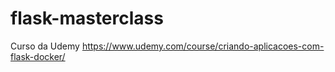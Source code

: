 # flask-masterclass
Curso da Udemy https://www.udemy.com/course/criando-aplicacoes-com-flask-docker/
